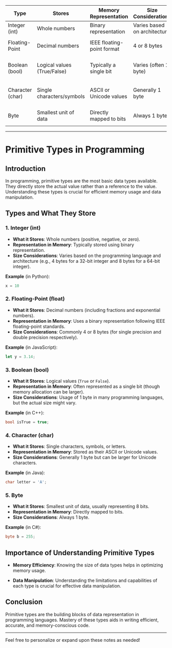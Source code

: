 | Type             | Stores                      | Memory Representation      | Size Considerations          | Example Code                    |
| ---------------- | --------------------------- | -------------------------- | ---------------------------- | ------------------------------- |
| Integer (int)    | Whole numbers               | Binary representation      | Varies based on architecture | `x = 10;` (in Python)           |
| Floating-Point   | Decimal numbers             | IEEE floating-point format | 4 or 8 bytes                 | `let y = 3.14;` (in JavaScript) |
| Boolean (bool)   | Logical values (True/False) | Typically a single bit     | Varies (often 1 byte)        | `bool isTrue = true;` (in C++)  |
| Character (char) | Single characters/symbols   | ASCII or Unicode values    | Generally 1 byte             | `char letter = 'A';` (in Java)  |
| Byte             | Smallest unit of data       | Directly mapped to bits    | Always 1 byte                | `byte b = 255;` (in C#)         |


---

# Primitive Types in Programming

## Introduction

In programming, primitive types are the most basic data types available. They directly store the actual value rather than a reference to the value. Understanding these types is crucial for efficient memory usage and data manipulation.

## Types and What They Store

### 1. **Integer (int)**

- **What it Stores**: Whole numbers (positive, negative, or zero).
- **Representation in Memory**: Typically stored using binary representation.
- **Size Considerations**: Varies based on the programming language and architecture (e.g., 4 bytes for a 32-bit integer and 8 bytes for a 64-bit integer).

**Example** (in Python):
```python
x = 10
```

### 2. **Floating-Point (float)**

- **What it Stores**: Decimal numbers (including fractions and exponential numbers).
- **Representation in Memory**: Uses a binary representation following IEEE floating-point standards.
- **Size Considerations**: Commonly 4 or 8 bytes (for single precision and double precision respectively).

**Example** (in JavaScript):
```javascript
let y = 3.14;
```

### 3. **Boolean (bool)**

- **What it Stores**: Logical values (`True` or `False`).
- **Representation in Memory**: Often represented as a single bit (though memory allocation can be larger).
- **Size Considerations**: Usage of 1 byte in many programming languages, but the actual size might vary.

**Example** (in C++):
```cpp
bool isTrue = true;
```

### 4. **Character (char)**

- **What it Stores**: Single characters, symbols, or letters.
- **Representation in Memory**: Stored as their ASCII or Unicode values.
- **Size Considerations**: Generally 1 byte but can be larger for Unicode characters.

**Example** (in Java):
```java
char letter = 'A';
```

### 5. **Byte**

- **What it Stores**: Smallest unit of data, usually representing 8 bits.
- **Representation in Memory**: Directly mapped to bits.
- **Size Considerations**: Always 1 byte.

**Example** (in C#):
```csharp
byte b = 255;
```

## Importance of Understanding Primitive Types

- **Memory Efficiency**: Knowing the size of data types helps in optimizing memory usage.
  
- **Data Manipulation**: Understanding the limitations and capabilities of each type is crucial for effective data manipulation.

## Conclusion

Primitive types are the building blocks of data representation in programming languages. Mastery of these types aids in writing efficient, accurate, and memory-conscious code.

---

Feel free to personalize or expand upon these notes as needed!